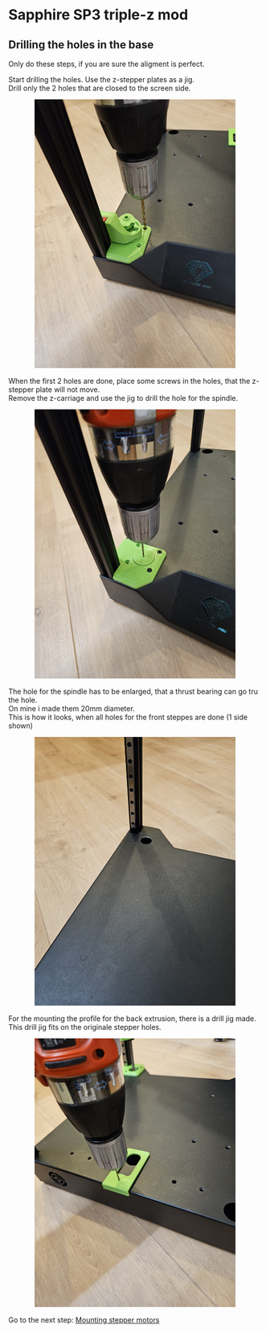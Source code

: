 # Sapphire SP3 triple-z mod

## Drilling the holes in the base
Only do these steps, if you are sure the aligment is perfect. <br>

Start drilling the holes. Use the z-stepper plates as a jig. <br>
Drill only the 2 holes that are closed to the screen side. <br>
<p align="center">
  <img width="400" src="../pictures/20240103_192722.jpg">
</p>

When the first 2 holes are done, place some screws in the holes, that the z-stepper plate will not move. <br>
Remove the z-carriage and use the jig to drill the hole for the spindle. <br>
<p align="center">
  <img width="400" src="../pictures/20240103_193627.jpg">
</p>

The hole for the spindle has to be enlarged, that a thrust bearing can go tru the hole. <br>
On mine i made them 20mm diameter. <br>
This is how it looks, when all holes for the front steppes are done (1 side shown)
<p align="center">
  <img width="400" src="../pictures/20240103_201842.jpg">
</p>

For the mounting the profile for the back extrusion, there is a drill jig made. <br>
This drill jig fits on the originale stepper holes. <br>
<p align="center">
  <img width="400" src="../pictures/20240104_094700.jpg">
</p>

Go to the next step: <a href="../steppermount/readme.md">Mounting stepper motors</a>
